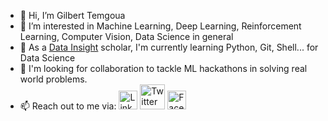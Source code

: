 - 👋 Hi, I’m Gilbert Temgoua
- 👀 I’m interested in Machine Learning, Deep Learning, Reinforcement Learning, Computer Vision, Data Science in general
- 🌱 As a [Data Insight](https://www.datainsightonline.com/) scholar, I'm currently learning Python, Git, Shell... for Data Science
- 💞️ I'm looking for collaboration to tackle ML hackathons in solving real world problems.
- 📫 Reach out to me via: [<img src="https://cdn0.iconfinder.com/data/icons/social-15/200/linkedin-512.png" alt="LinkedIn" width = "30" />](https://www.linkedin.com/in/temgoua) [<img src="https://static01.nyt.com/images/2014/08/10/magazine/10wmt/10wmt-superJumbo-v4.jpg" alt="Twitter" width="40" />](https://twitter.com/GilbertTemgoua) [<img src="https://seeklogo.com/images/F/facebook-icon-circle-logo-09F32F61FF-seeklogo.com.png" alt="Facebook" width="30" />](https://www.facebook.com/gilberttemgoua)
<!---
tem-ctrl/tem-ctrl is a ✨ special ✨ repository because its `README.md` (this file) appears on your GitHub profile.
You can click the Preview link to take a look at your changes.
--->
